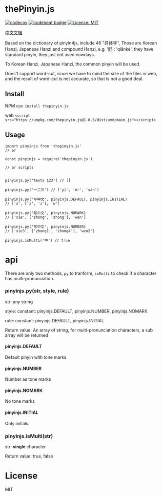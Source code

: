 # thePinyin.js

[![codecov](https://codecov.io/gh/sfengyuan/thepinyin.js/branch/master/graph/badge.svg)](https://codecov.io/gh/sfengyuan/thepinyin.js)
[![codebeat badge](https://codebeat.co/badges/2ac8c218-6509-45b9-8078-2de3d5e75945)](https://codebeat.co/projects/github-com-sfengyuan-thepinyin-js-master)
[![License: MIT](https://img.shields.io/badge/License-MIT-yellow.svg)](https://opensource.org/licenses/MIT)

[中文文档](https://github.com/sfengyuan/thepinyin.js/blob/master/README.md)

Based on the dictionary of pinyin4js, include 46 "异体字",
Those are Korean Hanzi, Japanese Hanzi and compound Hanzi, e.g. '兛': 'qiānkè', they have standard pinyin, they just not used nowdays.

To Korean Hanzi, Japanese Hanzi, the common pinyin will be used.

Does't support word-cut, since we have to mind the size of the files in web, and the result of word-cut is not accurate, so that is not a good deal.

## Install

NPM
`npm install thepinyin.js`

web
`<script src="https://unpkg.com/thepinyin.js@1.0.5/dist/umd/main.js"></script>`


## Usage

```
import pinyinjs from 'thepinyin.js'
// or

const pinyinjs = require('thepinyin.js')

// or scripts


pinyinjs.py('texts 123') // []

pinyinjs.py('一二三') // ['yī', 'èr', 'sān']

pinyinjs.py('写中文', pinyinjs.DEFAULT, pinyinjs.INITIAL)
// ['x', ['z', 'z'], 'w']

pinyinjs.py('写中文', pinyinjs.NOMARK)
// ['xie', ['zhong', 'zhong'], 'wen']

pinyinjs.py('写中文', pinyinjs.NUMBER)
// ['xie3', ['zhong1', 'zhong4'], 'wen2']

pinyinjs.isMulti('中') // true
```

# api

There are only two methods, `py` to tranform, `isMulti` to check if a character has multi-pronunciation.


### pinyinjs.py(str, style, rule)

str: any string

style: constant: pinyinjs.DEFAULT, pinyinjs.NUMBER, pinyinjs.NOMARK

rule: constant: pinyinjs.DEFAULT, pinyinjs.INITIAL

Return value: An array of string, for multi-pronunciation characters, a sub array will be returned

#### pinyinjs.DEFAULT

Default pinyin with tone marks

#### pinyinjs.NUMBER

Number as tone marks

#### pinyinjs.NOMARK

No tone marks

#### pinyinjs.INITIAL

Only initials

### pinyinjs.isMulti(str)

str: **single** character

Return value: true, false

# License

MIT
